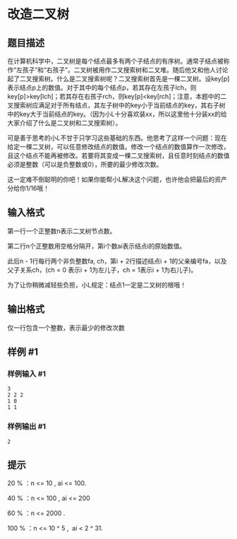 # 改造二叉树

## 题目描述

在计算机科学中，二叉树是每个结点最多有两个子结点的有序树。通常子结点被称作“左孩子”和“右孩子”。二叉树被用作二叉搜索树和二叉堆。随后他又和他人讨论起了二叉搜索树。什么是二叉搜索树呢？二叉搜索树首先是一棵二叉树。设key[p]表示结点p上的数值。对于其中的每个结点p，若其存在左孩子lch，则key[p]>key[lch]；若其存在右孩子rch，则key[p]<key[rch]；注意，本题中的二叉搜索树应满足对于所有结点，其左子树中的key小于当前结点的key，其右子树中的key大于当前结点的key。（因为小L十分喜欢装xx，所以这里他十分装xx的给大家介绍了什么是二叉树和二叉搜索树）。

可是善于思考的小L不甘于只学习这些基础的东西。他思考了这样一个问题：现在给定一棵二叉树，可以任意修改结点的数值。修改一个结点的数值算作一次修改，且这个结点不能再被修改。若要将其变成一棵二叉搜索树，且任意时刻结点的数值必须是整数（可以是负整数或0），所要的最少修改次数。

这一定难不倒聪明的你吧！如果你能帮小L解决这个问题，也许他会把最后的资产分给你1/16哦！


## 输入格式

第一行一个正整数n表示二叉树节点数。

第二行n个正整数用空格分隔开，第i个数ai表示结点i的原始数值。

此后n - 1行每行两个非负整数fa, ch，第i + 2行描述结点i + 1的父亲编号fa，以及父子关系ch，(ch = 0 表示i + 1为左儿子，ch = 1表示i + 1为右儿子)。

为了让你稍微减轻些负担，小L规定：结点1一定是二叉树的根哦！


## 输出格式

仅一行包含一个整数，表示最少的修改次数


## 样例 #1

### 样例输入 #1
```
3
2 2 2
1 0
1 1
```

### 样例输出 #1

```
2
```

## 提示

20 % ：n <= 10 , ai <= 100.

40 % ：n <= 100 , ai <= 200

60 % ：n <= 2000 .

100 % ：n <= 10 ^ 5 ,  ai < 2 ^ 31. 

